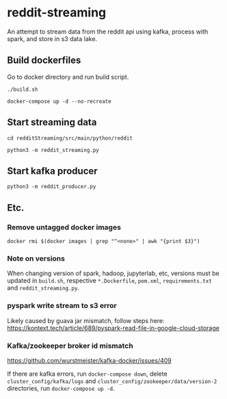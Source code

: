 # reddit-streaming
An attempt to stream data from the reddit api using kafka, process with spark, and store in s3 data lake.

## Build dockerfiles

Go to docker directory and run build script.

`./build.sh`

`docker-compose up -d --no-recreate`

## Start streaming data

`cd redditStreaming/src/main/python/reddit`

`python3 -m reddit_streaming.py`

## Start kafka producer

`python3 -m reddit_producer.py`

## Etc.

### Remove untagged docker images

`docker rmi $(docker images | grep "^<none>" | awk "{print $3}")`

### Note on versions

When changing version of spark, hadoop, jupyterlab, etc, versions must be updated in `build.sh`, respective `*.Dockerfile`, `pom.xml`, `requirements.txt` and `reddit_streaming.py`.

### pyspark write stream to s3 error

Likely caused by guava jar mismatch, follow steps here: https://kontext.tech/article/689/pyspark-read-file-in-google-cloud-storage

### Kafka/zookeeper broker id mismatch

https://github.com/wurstmeister/kafka-docker/issues/409

If there are kafka errors, run `docker-compose down`, delete `cluster_config/kafka/logs` and `cluster_config/zookeeper/data/version-2` directories, run `docker-compose up -d`.